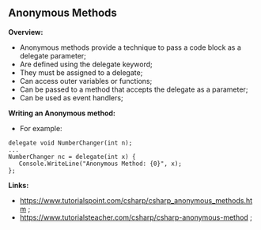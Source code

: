 ## Anonymous Methods

**Overview:**

- Anonymous methods provide a technique to pass a code block as a delegate parameter;
- Are defined using the delegate keyword;
- They must be assigned to a delegate;
- Can access outer variables or functions;
- Can be passed to a method that accepts the delegate as a parameter;
- Can be used as event handlers;

**Writing an Anonymous method:**

- For example:

```
delegate void NumberChanger(int n);
...
NumberChanger nc = delegate(int x) {
   Console.WriteLine("Anonymous Method: {0}", x);
};
```

**Links:**

- https://www.tutorialspoint.com/csharp/csharp_anonymous_methods.htm ;
- https://www.tutorialsteacher.com/csharp/csharp-anonymous-method ;
